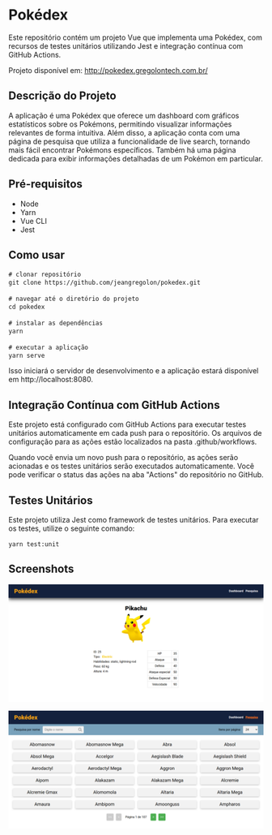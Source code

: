# Pokédex
Este repositório contém um projeto Vue que implementa uma Pokédex, com recursos de testes unitários utilizando Jest e integração contínua com GitHub Actions.

Projeto disponível em: http://pokedex.gregolontech.com.br/

## Descrição do Projeto
A aplicação é uma Pokédex que oferece um dashboard com gráficos estatísticos sobre os Pokémons, permitindo visualizar informações relevantes de forma intuitiva. Além disso, a aplicação conta com uma página de pesquisa que utiliza a funcionalidade de live search, tornando mais fácil encontrar Pokémons específicos. Também há uma página dedicada para exibir informações detalhadas de um Pokémon em particular.

## Pré-requisitos
- Node
- Yarn
- Vue CLI
- Jest

## Como usar
```
# clonar repositório
git clone https://github.com/jeangregolon/pokedex.git

# navegar até o diretório do projeto
cd pokedex

# instalar as dependências
yarn

# executar a aplicação
yarn serve
```
Isso iniciará o servidor de desenvolvimento e a aplicação estará disponível em http://localhost:8080.

## Integração Contínua com GitHub Actions
Este projeto está configurado com GitHub Actions para executar testes unitários automaticamente em cada push para o repositório. Os arquivos de configuração para as ações estão localizados na pasta .github/workflows.

Quando você envia um novo push para o repositório, as ações serão acionadas e os testes unitários serão executados automaticamente. Você pode verificar o status das ações na aba "Actions" do repositório no GitHub.

## Testes Unitários
Este projeto utiliza Jest como framework de testes unitários. Para executar os testes, utilize o seguinte comando:
```
yarn test:unit
```
## Screenshots
![Detalhes Pikachu](https://github.com/jeangregolon/assets/blob/main/Captura%20de%20tela%20de%202023-05-15%2015-29-38.png)

![Página de busca](https://github.com/jeangregolon/assets/blob/main/Captura%20de%20tela%20de%202023-05-15%2015-29-01.png)

